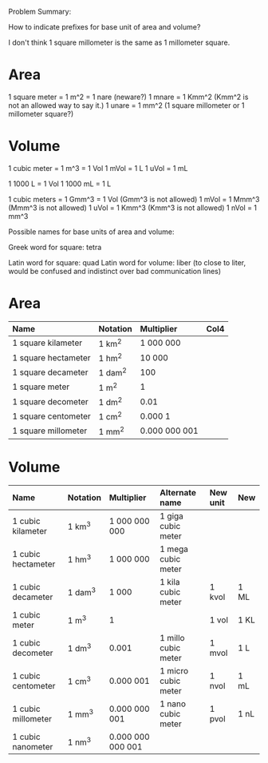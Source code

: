 Problem Summary:

How to indicate prefixes for base unit of area and volume?

I don't think 1 square millometer is the same as 1 millometer square.

Area
====

1 square meter = 1 m^2 = 1 nare (neware?)
1 mnare = 1 Kmm^2 (Kmm^2 is not an allowed way to say it.)
1 unare = 1 mm^2 (1 square millometer or 1 millometer square?)

Volume
======

1 cubic meter = 1 m^3 = 1 Vol
1 mVol = 1 L
1 uVol = 1 mL

1 1000 L      = 1 Vol
1 1000 mL     = 1 L

1 cubic meters = 1 Gmm^3 = 1 Vol (Gmm^3 is not allowed)
1 mVol         = 1 Mmm^3         (Mmm^3 is not allowed)
1 uVol         = 1 Kmm^3         (Kmm^3 is not allowed)
1 nVol         = 1 mm^3

Possible names for base units of area and volume:

Greek word for square: tetra

Latin word for square: quad
Latin word for volume: liber (to close to liter, would be confused and indistinct over bad communication lines)


Area
====

| Name                 | Notation          | Multiplier    | Col4 |
| :---                 | :---              | :--           | :--- |
| 1 square kilameter   | 1 km<sup>2</sup>  | 1 000 000     |      |
| 1 square hectameter  | 1 hm<sup>2</sup>  | 10 000        |      |
| 1 square decameter   | 1 dam<sup>2</sup> | 100           |      |
| 1 square meter       | 1 m<sup>2</sup>   | 1             |      |
| 1 square decometer   | 1 dm<sup>2</sup>  | 0.01          |      |
| 1 square centometer  | 1 cm<sup>2</sup>  | 0.000 1       |      |
| 1 square millometer  | 1 mm<sup>2</sup>  | 0.000 000 001 |      |

Volume
======
| Name                 | Notation          | Multiplier        | Alternate name          | New unit | New  |
| :---                 | :---              | :---              | :---                    | :---     | :--- |
| 1 cubic kilameter    | 1 km<sup>3</sup>  | 1 000 000 000     | 1 giga cubic meter      |          |      |
| 1 cubic hectameter   | 1 hm<sup>3</sup>  | 1 000 000         | 1 mega cubic meter      |          |      |
| 1 cubic decameter    | 1 dam<sup>3</sup> | 1 000             | 1 kila cubic meter      | 1 kvol   | 1 ML |
| 1 cubic meter        | 1 m<sup>3</sup>   | 1                 |                         | 1 vol    | 1 KL |
| 1 cubic decometer    | 1 dm<sup>3</sup>  | 0.001             | 1 millo cubic meter     | 1 mvol   | 1 L  |
| 1 cubic centometer   | 1 cm<sup>3</sup>  | 0.000 001         | 1 micro cubic meter     | 1 nvol   | 1 mL |
| 1 cubic millometer   | 1 mm<sup>3</sup>  | 0.000 000 001     | 1 nano cubic meter      | 1 pvol   | 1 nL |
| 1 cubic nanometer    | 1 nm<sup>3</sup>  | 0.000 000 000 001 |                         |          |      |
